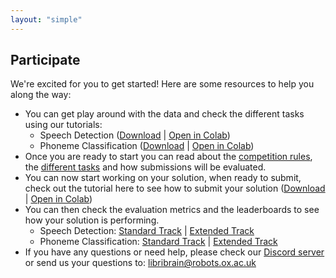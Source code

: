 ```yaml
---
layout: "simple"
---
```


## Participate
We're excited for you to get started! Here are some resources to help you along the way:

* You can get play around with the data and check the different tasks using our tutorials:
  * Speech Detection ([Download](https://neural-processing-lab.github.io/2025-libribrain-competition/links/speech-colab) | [Open in Colab](https://colab.research.google.com/github/neural-processing-lab/2025-libribrain-competition/blob/main/static/colabs/LibriBrain_Competition_Speech_Detection.ipynb))
  * Phoneme Classification ([Download](https://neural-processing-lab.github.io/2025-libribrain-competition/links/phoneme-colab) | [Open in Colab](https://colab.research.google.com/github/neural-processing-lab/2025-libribrain-competition/blob/main/static/colabs/LibriBrain_Competition_Phoneme_Classification.ipynb))
* Once you are ready to start you can read about the [competition rules](../rules), the [different tasks](../tracks) and how submissions will be evaluated.
* You can now start working on your solution, when ready to submit, check out the tutorial here to see how to submit your solution ([Download](https://neural-processing-lab.github.io/2025-libribrain-competition/links/submission-colab) | [Open in Colab](https://colab.research.google.com/github/neural-processing-lab/2025-libribrain-competition/blob/main/static/colabs/LibriBrain_Competition_Submission_Tutorial.ipynb))
* You can then check the evaluation metrics and the leaderboards to see how your solution is performing.
  * Speech Detection: [Standard Track](../leaderboard/speech_detection_standard) | [Extended Track](../leaderboard/speech_detection_extended)
  * Phoneme Classification: [Standard Track](../leaderboard/phoneme_classification_standard) | [Extended Track](../leaderboard/phoneme_classification_extended)
* If you have any questions or need help, please check our [Discord server](https://neural-processing-lab.github.io/2025-libribrain-competition/links/discord) or send us your questions to: [libribrain@robots.ox.ac.uk](mailto:libribrain@robots.ox.ac.uk)